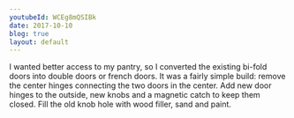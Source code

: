 ```yaml
---
youtubeId: WCEg8mQSIBk
date: 2017-10-10
blog: true
layout: default
---
```

<div class="row">
	<div class="col-lg-10 col-lg-offset-2">
		<div class="youtube" data-embed="{{ page.youtubeId }}"><div class="play-button"></div></div>
	</div>	
</div>

<div class="row">
	<div class="col-md-10 col-md-offset-4">
		<p>
			I wanted better access to my pantry, so I converted the existing bi-fold doors into double doors or french doors.  It was a fairly simple build: remove the center hinges 
			connecting the two doors in the center.  Add new door hinges to the outside, new knobs and a magnetic catch to keep them closed.  Fill the old knob hole with wood filler, sand and paint.
		</p>
	</div>
</div>
